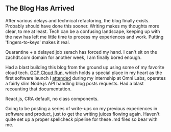 ## The Blog Has Arrived

After various delays and technical refactoring, the blog finally exists.  Probably should have done this sooner.  Writing makes my thoughts more clear, to me at least.  Tech can be a confusing landscape, keeping up with the new has left me little time to process my experiences and work.  Putting 'fingers-to-keys' makes it real.

Quarantine + a delayed job serach has forced my hand.  I can't sit on the zachdt.com domain for another week, I am finally bored enough.

Had a blast building this blog from the ground up using some of my favorite cloud tech.  [GCP Cloud Run](https://cloud.google.com/run), which holds a special place in my heart as the first software launch I [attended](https://www.meetup.com/GDGCloudSF/events/261816691/) during my internship at Omni Labs, operates a fairly slim Node.js API handling blog posts requests.  Had a blast recounting that documentation.

React.js, CRA default, no class components. 

Going to be posting a series of write-ups on my previous experiences in software and product, just to get the writing juices flowing again.  Haven't quite set up a proper spellcheck pipeline for these .md files so bear with me.